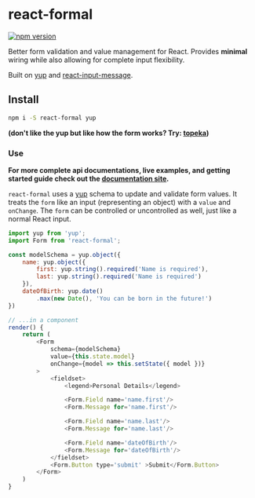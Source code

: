 # react-formal
[![npm version](https://img.shields.io/npm/v/react-formal.svg?style=flat-square)](https://www.npmjs.com/package/react-formal)

Better form validation and value management for React. Provides __minimal__ wiring while also allowing for complete input flexibility.

Built on [yup](https://github.com/jquense/yup) and [react-input-message](https://github.com/jquense/react-input-message).

## Install

```sh
npm i -S react-formal yup
```

__(don't like the yup but like how the form works? Try: [topeka](https://github.com/jquense/topeka))__

### Use

__For more complete api documentations, live examples, and getting started guide check out the [documentation site](http://jquense.github.io/react-formal/docs/#/getting-started).__

`react-formal` uses a [yup](https://github.com/jquense/yup) schema to update and validate form values. It treats the `form` like an input (representing an object) with a `value` and `onChange`. The `form` can be controlled or uncontrolled as well, just like a normal React input.

```js
import yup from 'yup';
import Form from 'react-formal';

const modelSchema = yup.object({
    name: yup.object({
        first: yup.string().required('Name is required'),
        last: yup.string().required('Name is required')
    }),
    dateOfBirth: yup.date()
        .max(new Date(), 'You can be born in the future!')
})

// ...in a component
render() {
    return (
        <Form
            schema={modelSchema}
            value={this.state.model}
            onChange={model => this.setState({ model })}
        >
            <fieldset>
                <legend>Personal Details</legend>

                <Form.Field name='name.first'/>
                <Form.Message for='name.first'/>

                <Form.Field name='name.last'/>
                <Form.Message for='name.last'/>

                <Form.Field name='dateOfBirth'/>
                <Form.Message for='dateOfBirth'/>
            </fieldset>
            <Form.Button type='submit' >Submit</Form.Button>
        </Form>
    )
}
```
